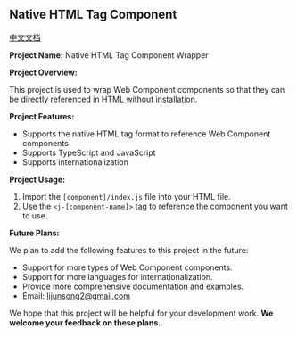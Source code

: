 ## Native HTML Tag Component

[中文文档](README)

**Project Name:** Native HTML Tag Component Wrapper

**Project Overview:**

This project is used to wrap Web Component components so that they can be directly referenced in HTML without installation.

**Project Features:**

* Supports the native HTML tag format to reference Web Component components
* Supports TypeScript and JavaScript
* Supports internationalization

**Project Usage:**

1. Import the `[component]/index.js` file into your HTML file.
2. Use the `<j-[component-name]>` tag to reference the component you want to use.

**Future Plans:**

We plan to add the following features to this project in the future:

* Support for more types of Web Component components.
* Support for more languages for internationalization.
* Provide more comprehensive documentation and examples.
* Email: lijunsong2@gmail.com

We hope that this project will be helpful for your development work.
**We welcome your feedback on these plans.**
